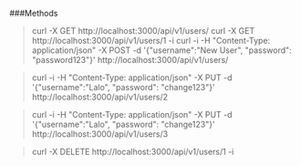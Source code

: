 ###Methods

> curl -X GET http://localhost:3000/api/v1/users/
> curl -X GET http://localhost:3000/api/v1/users/1 -i
> curl -i -H "Content-Type: application/json" -X POST -d '{"username":"New User", "password": "password123"}' http://localhost:3000/api/v1/users/


> curl -i -H "Content-Type: application/json" -X PUT -d '{"username":"Lalo", "password": "change123"}' http://localhost:3000/api/v1/users/2 

> curl -i -H "Content-Type: application/json" -X PUT -d '{"username":"Lalo", "password": "change123"}' http://localhost:3000/api/v1/users/3

> curl -X DELETE http://localhost:3000/api/v1/users/1 -i